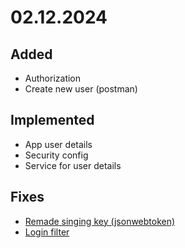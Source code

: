 # 02.12.2024
## Added
- Authorization
- Create new user (postman)
## Implemented
- App user details
- Security config
- Service for user details
## Fixes
- [Remade singing key (jsonwebtoken)](https://github.com/q2L3ntk/NMAPICore/commit/2c8f29b7ff4ce703a66a12b8bd00b47c0da75ea6)
- [Login filter](https://github.com/q2L3ntk/NMAPICore/commit/b042d35bb7a8fc73786dc901ce2089cdf07c5178)